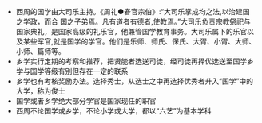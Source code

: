 - 西周的国学由大司乐主持。《周礼●春官宗伯》:“大司乐掌成均之法,以治建国之学政，而合
  国之子弟焉。凡有道者有德者,使教焉。”大司乐负责宗教祭祀与国家典礼，是国家高级的礼乐官，他兼管国学教育事务。大司乐属下的乐官以及某些军官,就是国学的学官。他们是乐师、师氏、保氏、大胥、小胥、大师、小师、篇师等。
- 乡学实行定期的考察和推荐，把贤能者选送司徒，经司徒再择优选送至国学乡学与国学等级有别但存在一定的联系
- 乡学也有考核奖励办法。选择秀士，从选士之中再选择优秀者升入“国学”中的大学，称为俊士
- 国学或者乡学绝大部分学官是国家现任的职官
- 西周不论国学或乡学，不论小学或大学，都以“六艺”为基本学科